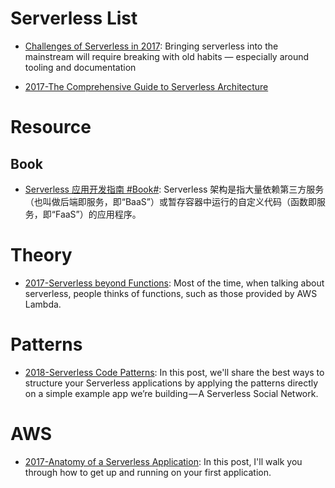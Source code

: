 # Serverless List

- [Challenges of Serverless in 2017](https://read.acloud.guru/challenges-of-serverless-in-2017-1086275165ec#.s7q05y9z6): Bringing serverless into the mainstream will require breaking with old habits — especially around tooling and documentation

- [2017-The Comprehensive Guide to Serverless Architecture](https://www.simform.com/serverless-architecture-guide/)

# Resource

## Book

- [Serverless 应用开发指南 #Book#](https://serverless.ink/): Serverless 架构是指大量依赖第三方服务（也叫做后端即服务，即“BaaS”）或暂存容器中运行的自定义代码（函数即服务，即“FaaS”）的应用程序。

# Theory

- [2017-Serverless beyond Functions](https://medium.com/cloud-academy-inc/serverless-beyond-functions-cd81ee4c6b8d): Most of the time, when talking about serverless, people thinks of functions, such as those provided by AWS Lambda.

# Patterns

- [2018-Serverless Code Patterns](https://serverless.com/blog/serverless-architecture-code-patterns/): In this post, we'll share the best ways to structure your Serverless applications by applying the patterns directly on a simple example app we’re building — A Serverless Social Network.

# AWS

- [2017-Anatomy of a Serverless Application](https://serverless.com/blog/anatomy-of-a-serverless-app/): In this post, I'll walk you through how to get up and running on your first application.

